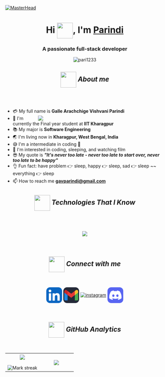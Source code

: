 [![MasterHead](https://user-images.githubusercontent.com/74038190/241765440-80728820-e06b-4f96-9c9e-9df46f0cc0a5.gif)](https://pari1233.io)
<h1 align="center">Hi <img src="https://raw.githubusercontent.com/nixin72/nixin72/master/wave.gif" width="50px" height="50px" align="center"></img>, I'm <a href="https://drive.google.com/file/d/1o7ToWotSPNHv6m3R_Ev-65ZZLD61ZtyY/view?usp=sharing"> Parindi</a></h1>
<h3 align="center">A passionate full-stack developer</h3>
<p align="center"> <img src="https://komarev.com/ghpvc/?username=pari1233&label=Profile%20views&color=0e75b6&style=flat" alt="pari1233" /> </p>

<h2 align="center"><img src="https://media.giphy.com/media/ObNTw8Uzwy6KQ/giphy.gif" width="50px" height="50px" align="center"></img><i> About me </i></h2> </br> </br>

- :credit_card: My full name is **Galle Arachchige Vishvani Parindi** <img src="https://i.pinimg.com/originals/68/5d/85/685d8564f387235bbcec2dcc53d7cf06.gif" width="400" align="right"/>
- :school: I'm currently the Final year student at **IIT Kharagpur**
- :books: My major is **Software Engineering**
- :earth_asia: I'm living now in **Kharagpur, West Bengal, India**
- :sweat_smile: I'm a intermediate in coding :penguin:
- :monocle_face: I'm interested in coding, sleeping, and watching film
- :sunglasses: My quote is **_"It's never too late - never too late to start over, never too late to be happy"_**
- :ok_hand: Fun fact: have problem :point_right: sleep, happy :point_right: sleep, sad :point_right: sleep ~~ everything :point_right: sleep
- 📫 How to reach me **gavparindi@gmail.com**


<!-- Technologies That I Know -->
 <h2 align="center"><img src="https://media2.giphy.com/media/QssGEmpkyEOhBCb7e1/giphy.gif?cid=ecf05e47a0n3gi1bfqntqmob8g9aid1oyj2wr3ds3mg700bl&rid=giphy.gif"  width="50px" height="50px" align="center"></img><i> Technologies That I Know </i></h2>
 </br>
  </br>
<!--tech stack icons-->
<p align="center">
  <a href="https://skillicons.dev">
    
   <img src="https://skillicons.dev/icons?i=java,c,cs,cpp,html,php,py,css,tailwind,js,react,nodejs,vscode,express,mysql,mongodb,r,eclipse,idea,postman,figma,git,github,linux&perline=14" />
  </a>
</p>
 </br>

<!-- Connect with me -->
<h2 align="center"><img src="https://user-images.githubusercontent.com/74038190/216120981-b9507c36-0e04-4469-8e27-c99271b45ba5.png" width="50px" height="50px" align="center"></img><i> Connect with me </i></h2></br>
<!--icons and links-->
<p align="center">
<a href="http://www.linkedin.com/in/vishvani-galle-arachchi-a3b522220" target="blank"><img align="center" src="https://raw.githubusercontent.com/tandpfun/skill-icons/65dea6c4eaca7da319e552c09f4cf5a9a8dab2c8/icons/LinkedIn.svg" alt="linkedin" height="50" width="50" /></a>
<a href="gavparindi@gmail.com" target="blank"><img align="center" src="https://raw.githubusercontent.com/tandpfun/skill-icons/65dea6c4eaca7da319e552c09f4cf5a9a8dab2c8/icons/Gmail-Dark.svg" alt="gmail" height="50" width="50" /></a> 
<a href="" target="blank"><img align="center" src="https://user-images.githubusercontent.com/88904952/234981169-2dd1e58f-4b7e-468c-8213-034ba62156c3.png" alt="instagram" height="50" width="50" /></a>
<a href="" target="blank"><img align="center" src="https://raw.githubusercontent.com/tandpfun/skill-icons/65dea6c4eaca7da319e552c09f4cf5a9a8dab2c8/icons/Discord.svg" alt="discord" height="50" width="50" /></a>
  
</p> </br>


<!-- GitHub Analytics-->
<h2 align="center"><img src="https://user-images.githubusercontent.com/74038190/212257468-1e9a91f1-b626-4baa-b15d-5c385dfa7ed2.gif" width="50px" height="50px" align="center"></img><i> GitHub Analytics </i></h2> </br>
<!--- stats & Trophy (start) -->
<p align="center">
  <!--- stats (start) -->
<table align="center">
<tr border="none">
<td width="50%" align="center">
  
  <img  align="center"  src="https://github-readme-stats.vercel.app/api?username=pari1233&theme=dark&show_icons=true&count_private=true" />
  <br></br>
  <img  title="🔥 Get streak stats for your profile at git.io/streak-stats" alt="Mark streak" src="https://github-readme-streak-stats.herokuapp.com/?user=pari1233&theme=dark&hide_border=false" /> 
</td>

<td width="50%" align="center">

  <img  align="center"  src="https://github-readme-stats.anuraghazra1.vercel.app/api/top-langs/?username=pari1233&theme=dark&hide_border=false&no-bg=true&no-frame=true&langs_count=10"/>
  
  </td>
</tr>
</table>
<!--- stats (end) -->
